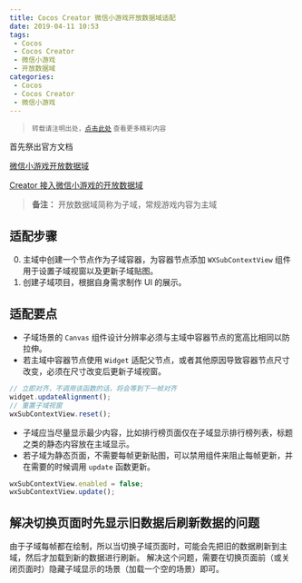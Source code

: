 ```yaml
---
title: Cocos Creator 微信小游戏开放数据域适配
date: 2019-04-11 10:53
tags:
 - Cocos
 - Cocos Creator
 - 微信小游戏
 - 开放数据域
categories:
 - Cocos
 - Cocos Creator
 - 微信小游戏
---
```


> <small>转载请注明出处，[点击此处](https://shichaohui.github.io/) 查看更多精彩内容</small>

首先祭出官方文档

[微信小游戏开放数据域](https://developers.weixin.qq.com/minigame/dev/tutorial/open-ability/open-data.html#%E5%BC%80%E6%94%BE%E6%95%B0%E6%8D%AE%E5%9F%9F)

[Creator 接入微信小游戏的开放数据域](https://docs.cocos.com/creator/manual/zh/publish/publish-wechatgame-sub-domain.html)

> **备注：** 开放数据域简称为子域，常规游戏内容为主域

## 适配步骤

0. 主域中创建一个节点作为子域容器，为容器节点添加 `WXSubContextView` 组件用于设置子域视窗以及更新子域贴图。
0. 创建子域项目，根据自身需求制作 UI 的展示。

## 适配要点

* 子域场景的 `Canvas` 组件设计分辨率必须与主域中容器节点的宽高比相同以防拉伸。
* 若主域中容器节点使用 `Widget` 适配父节点，或者其他原因导致容器节点尺寸改变，必须在尺寸改变后更新子域视窗。
 
```javascript
// 立即对齐，不调用该函数的话，将会等到下一帧对齐
widget.updateAlignment();
// 重置子域视窗
wxSubContextView.reset();
```

* 子域应当尽量显示最少内容，比如排行榜页面仅在子域显示排行榜列表，标题之类的静态内容放在主域显示。
* 若子域为静态页面，不需要每帧更新贴图，可以禁用组件来阻止每帧更新，并在需要的时候调用 `update` 函数更新。

```javascript
wxSubContextView.enabled = false;
wxSubContextView.update();
```

## 解决切换页面时先显示旧数据后刷新数据的问题

由于子域每帧都在绘制，所以当切换子域页面时，可能会先把旧的数据刷新到主域，然后才加载到新的数据进行刷新。
解决这个问题，需要在切换页面前（或关闭页面时）隐藏子域显示的场景（加载一个空的场景）即可。